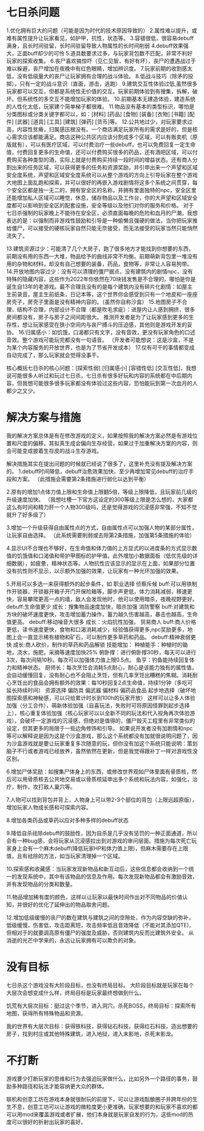 # 七日杀问题
1.优化拥有巨大的问题（可能是因为时代的技术原因导致的）
2.属性难以提升，或难有属性提升让玩家看见，如护甲，抗性，状态等。
3.容错很低，很容易debuff满身，且长时间驻留，长时间驻留导致人物属性的长时间削弱
4.debuff效果强大，正面buff却少的可怜
5.道具数要求过多，与玩家背包数不匹配，非常不利好玩家的探索收集。
6.丧尸喜欢搞惊吓（见仁见智，有好有坏），丧尸的遭遇战过于难以躲避，丧尸增加在夜晚中有红色眼睛，增加辨识度。
7.玩家前期的收割感太低，没有低级量大的丧尸让玩家拥有合理的战斗体验。
8.低战斗技巧（除矛的投掷），只有一定的战斗意识（直面，游击，逃跑）
9.建筑交互性体验过低,虽然很多玩家都可以交互，但都是系统性无价值的交互。玩家前期体验到有搜集，拆解，破坏。但系统性的多交互不能增加玩家的体验。
10.前期基本无建造体验，建造系统的人性化太低，玩家建个简单梯子都很难。
11.物品没有基本的类型标识，哪怕是分类图标或分类关键字都可以，如：[材料] [药品] [食物] [装备] [衣物] [书籍] [配件] [武器] [道具] [工具] [建筑] [弹药] [货币]等。
12.公共地过少，对玩家要求过高，内容性贫瘠，归属感压根没有。一个商店满足玩家所有的需求是好的，但是核心需求应该都能满足。商店这种公共区内应该分割成多个区域，可以有贩卖机（原版就有），可以有医疗区域，可以付费治疗一些debuff，也可以免费回复一定生命值，付费回复更多的生命值，还可以付费购买很多的药品，还有酒吧区域，可以付费购买各种类型的酒，实际上就是付费购买持续一段时间的增益状态。还有商人分割出来的任务区域，可以获得更多的任务和资源奖励，并引申出来一个声望和区域安全度系统，声望和区域安全度系统可以从整个游戏的方向上引导玩家在整个游戏大地图上面乱跑和探索，并可以很好的再嵌入游戏剧情将这多个系统之间贯穿，每个安全区都是独一无二的，拥有安全区的名称，并拥有里面独特的npc，安全区里还能增加私人区域可以睡觉，休息，储存物品以及工作台，你的大声望和区域安全度都可以影响到安全区的配套设施，安全等级以及他们对你的服务和价格。
对于七日杀强制的玩家晚上不能待在安全区，必须直面每晚的危险和血月的尸潮，我想表达的是：以强制而非游戏性鼓励和引导是一种偷懒且强硬的做法，当你把玩家推给僵尸，可以接受的硬核玩家自然只能无奈接受，而无法接受的玩家当然只能悄然流失了。

13.建筑资源过少：可能清了几个大房子，跑了很多地方才能找到你想要的东西，前期没有用的东西一大堆，物品给予的曲线非常不均衡。前期萌新背包里一堆没有用的杂物和材料，却没有自己想要的装备，药品，食物等，非常让人容易狗带。
14.开放地图内容过少：没有可以清理的僵尸据点，没有建筑内的剧情npc，没有特殊的隐藏内容，这些作为2022年你依然在70块钱发售是不合理的，哪怕是你是诞生自13年的老游戏。最不合理且没有的是每个建筑内没有碎片化剧情：如屋主生前录音，屋主生前纸条，日记本等，这个世界你会感受到只有一个地皮和一座座房壳子，房壳子里面是没有精神内容的。（虽然你自称沙盒）
15.地图房子不合理，结构不合理，内部设计不合理（都是吹毛求疵）：进屋内让人感到拥挤，很多房间都没有，房子与房子之间间距很大。
推测开发者是为了让玩家感到更多的生存性，想让玩家感受在狭小空间内与丧尸搏斗的压迫感，其他则是游戏开发的妥协。
16.归属感小：如饥饿，口渴都只有文字，没有音效，更没有玩家角色的口述音效。整个游戏可能玩完都没有一句语音。
（开发者可能想说：这是沙盒，不是为某个内容服务的开放世界，也是为了节省开发成本）
17.仅有可干的事情都变成自动完成了，那么玩家就会觉得没事干。

核心概括七日杀的核心问题：[探索性弱] [归属感小] [容错性低] [交互性低]，我想说可能很多人听过和玩过七日杀，七日杀有很多好玩和内容的系统都在中后期内容，但我想可能很多很多玩家都没有体验过这些内容，恐怕能玩到第一次血月的人都少之又少。

# 解决方案与措施
我的解决方案总体是有在修改游戏的定义，如果按照我的解决方案必然是有游戏位置和尺度的偏移，其拟真生成会偏向生存经营，如果过于加重解决方案的内容，则会可能变成披着生存皮的战斗生存游戏。

解决措施其实在提出问题的时候就已经说了很多了，这里补充没有提及解决方案的。
1.debuff时间降低，debuff治愈效果加快，至少再增加常见debuff的治疗手段和方案。
    （此措施会需要第2条措施进行弱化以达到平衡）
    
2.原有的增加1点体力值上限和生命值上限翻5倍，等级上限降低，且玩家前几级的升级速度加快。
    （我想吐槽一下官方这设定的300等级上限是怎么想的，大家都这么有时间和精力肝一个人物300级吗，还是觉得游戏的沉浸感非常强，不知不觉就升了好多级了）

3.增加一个升级获得自由属性点的方式，自由属性点可以加强人物的某部分属性，让玩家自由选择。
    （此系统需要削弱或去除第2条措施，加强第5条措施的体验）

4.显示UI不合理也不够好，在生命值和体力值的上方显式的以进度条的方式显示数值的饥饿值和口渴值和带护甲图标的护甲值。此外增加小数据面板（低优先级的详细数据），如疲惫，精神状态等。人物抗性应该显示的显示在上面，如果部分位置没有抗性则不显示，以示额外加强的效果，让玩家有一种光环加强的效果。

5.开局可以多选一来获得额外的起步条件，如
    职业选择
        侦察斥候
            buff:可以用铁制作开锁器，开锁器开箱子开门开保险箱等，脚步声更低，体力消耗减弱，移速更快，容易攀爬更高一点的墙，敌人会发现他时，他可以使用暗杀，夜晚视野更好。
            debuff:生命值更少
            成长：搜集物品速度加快，暗杀加强
        消防警察
            buff:对建筑和方块的破坏速度更快，攻击增加蓄力操作，蓄力越久伤害越高，暴击也越高，生命值更高。
            debuff:移动噪音大很多
            成长：火焰抗性加强，
        贸易商人
            buff:商人价格更低，读书速度更快，食物和口渴消耗减少，经验值获得更多,npc奖励更多，地图上会一直显示稀有植物和矿石，可以制作更多草药和药品。
            debuff:精神衰弱更快
            成长:商人砍价，制作的草药和药品解锁
    技能增加：
        种植能手：种植时的锄地，浇水，施肥，采摘等速度加快25%
        俯卧撑：进行俯卧撑30秒，每天可以进行3次，每次间隔10秒。每次可以加强体力值上限0.5点。
        鱼亨：钓鱼能持续回复体力和精神状态。
        厨师长：每次烹饪会消耗5点耐心，耐心是该能力独有的属性值，会自动缓慢回复，没有耐心也不会阻止烹饪，但有几率烹饪出糟糕的焦糊。消耗耐心烹饪出的食品会拥有额外的效果：每10秒回复2点生命值，持续1分钟（多吃可延长持续时间）
    资源选择
        偏防具
        偏武器
        偏材料
        偏药品食品
    起步地选择（破坏地图探索感和神秘感，可以只给累计时长到100h的玩家开放）
这样可以让多人体验加强（分工合作），萌新体验加强（自喜玩法，失败时可将原因怪罪到起步选择上），核心重复体验加强（核心玩家可以以全新不同的玩法和代入视角再次体验游戏），会破坏一定游戏的沉浸感，但绝对是值得的，僵尸毁灭工程里有非常类似的设定，但其更多的局限于一些边角修饰和引导。
    如果说开发者没有加剧情和npc等可以解释说是因为这是个沙盒游戏，那么这个系统都没有加就很说明问题了，因为沙盒游戏就是要让玩家重复多次随意的玩，但你没有加这个系统只能说明：策划脑子不行或者游戏已经放养，虽然依然在更新，但是我觉得跟补丁一样对游戏性没区别。


6.增加尸体奖励：如搜集尸体身上的东西，或修改世界观如尸体里面有骨质核，然后可以用骨质核去公共地交易或以骨质核延申出多个系统和玩法内容，如强化，治疗，制作，攻打敌人巢穴等。

7.人物可以找到背包并背上，人物身上可以带2-3个部位的背包（上限远超原版），增加玩家人物成长感和可探索内容。

8.增加各类药品或草药以应对多种多样的debuff状态

9.降低自杀祛除debuff的鼓励性，因为自杀是几乎没有惩罚的一种正面通道，所以会有一种bug感，会将玩家从沉浸感拉出到对游戏的审问层面。措施为每次死亡玩家身上会有一个麻木debuff(降低玩家HP和体力值上限)，但麻木需要存在上限值，且有祛除的方法，如当玩家清理掉一个区域。

10.探索感和收藏感：当玩家发现新物品和新互动后，这些信息都会收纳到一个统一的发现系统中，其中有该物品的信息及作用。每次发现新物品都会有激励音效，并有发现物品的分类和数量。

11.物品增加稀有度的颜色，这样以让玩家以最快时间作出对不同物品的价值认知，并很好的优化了延伸出的物品取舍问题。

12.增加低级缓慢的丧尸的数在建筑与建筑之间的空隙处，作为内容空缺的弥补，低级缓慢，伤害低，攻击距离短，攻击频率低且音效降低（不能对其添加QTE)，但相对于的就要调高原有僵尸的强度及威胁，否则建筑内反而比建筑外安全。
    从消逝的光芒中学来的，永远让玩家拥有可以欺负的对象。


# 没有目标
七日杀这个游戏没有大阶段目标，也没有终局目标。
大阶段目标就是玩家在每个大层次会想变成什么样，终局目标是玩家最终想做到什么。

饥荒有大层次目标：挺过这个季节，进入洞穴，杀死BOSS，终局目标：探索所有地图，获得所有特殊物品和资源。

我的世界有大层次目标：获得铁科技，获得钻石科技，获得红石科技，造出想要的房子，找到村庄或其他特殊建筑，进入地狱，进入末影地，杀死末影龙。

# 不打断
游戏要少打断玩家的思维和行为去强迫玩家做什么，比如另外一个路径的事务，鼓励多种路径和玩法才能容纳更大众的群体。

联机和创意工坊在游戏本身就很耐玩的前提下，可以让游戏酝酿圈子并跨年份的生生不息，创意工坊可以让游戏的微粒度更小更准确，玩家想要的和玩家不喜欢的都可以用mod来覆盖游戏或者扩展，他们本身就是玩家自发的行为，这些mod的热度可以很好的折射出玩家的喜好。